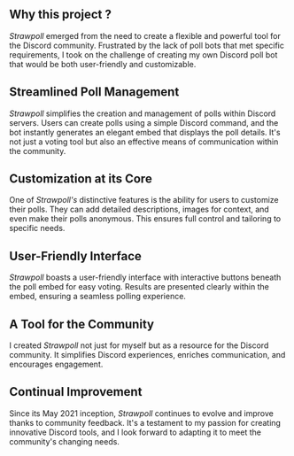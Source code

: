 ## Why this project ?

*Strawpoll* emerged from the need to create a flexible and powerful tool for the Discord community. Frustrated by the lack of poll bots that met specific requirements, I took on the challenge of creating my own Discord poll bot that would be both user-friendly and customizable.

## Streamlined Poll Management

*Strawpoll* simplifies the creation and management of polls within Discord servers. Users can create polls using a simple Discord command, and the bot instantly generates an elegant embed that displays the poll details. It's not just a voting tool but also an effective means of communication within the community.

## Customization at its Core

One of *Strawpoll's* distinctive features is the ability for users to customize their polls. They can add detailed descriptions, images for context, and even make their polls anonymous. This ensures full control and tailoring to specific needs.

## User-Friendly Interface

*Strawpoll* boasts a user-friendly interface with interactive buttons beneath the poll embed for easy voting. Results are presented clearly within the embed, ensuring a seamless polling experience.

## A Tool for the Community

I created *Strawpoll* not just for myself but as a resource for the Discord community. It simplifies Discord experiences, enriches communication, and encourages engagement.

## Continual Improvement

Since its May 2021 inception, *Strawpoll* continues to evolve and improve thanks to community feedback. It's a testament to my passion for creating innovative Discord tools, and I look forward to adapting it to meet the community's changing needs.
